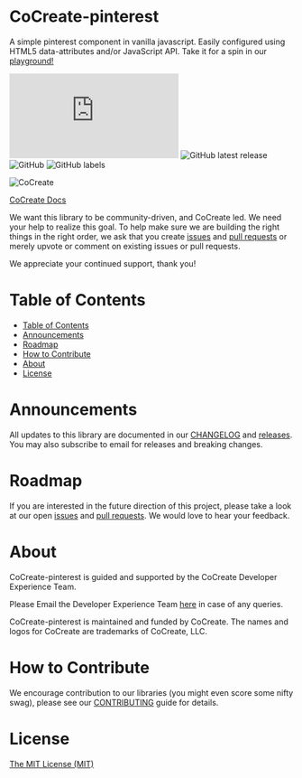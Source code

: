 # CoCreate-pinterest
A simple pinterest component in vanilla javascript. Easily configured using HTML5 data-attributes and/or JavaScript API. Take it for a spin in our [playground!](https://cocreate.app/docs/pinterest)

![GitHub file size in bytes](https://img.shields.io/github/size/CoCreate-app/CoCreate-pinterest/dist/CoCreate-pinterest.min.js?label=minified%20size&style=for-the-badge) 
![GitHub latest release](https://img.shields.io/github/v/release/CoCreate-app/CoCreate-pinterest?style=for-the-badge)
![GitHub](https://img.shields.io/github/license/CoCreate-app/CoCreate-pinterest?style=for-the-badge) 
![GitHub labels](https://img.shields.io/github/labels/CoCreate-app/CoCreate-pinterest/help%20wanted?style=for-the-badge)

![CoCreate](https://cdn.cocreate.app/logo.png)

[CoCreate Docs](https://cocreate.app/docs/pinterest)

We want this library to be community-driven, and CoCreate led. We need your help to realize this goal. To help make sure we are building the right things in the right order, we ask that you create [issues](https://github.com/CoCreate-app/Realtime_Admin_CRM_and_CMS/issues) and [pull requests](https://github.com/CoCreate-app/Realtime_Admin_CRM_and_CMS/pulls) or merely upvote or comment on existing issues or pull requests.

We appreciate your continued support, thank you!

# Table of Contents

- [Table of Contents](#table-of-contents)
- [Announcements](#announcements)
- [Roadmap](#roadmap)
- [How to Contribute](#how-to-contribute)
- [About](#about)
- [License](#license)

<a name="announcements"></a>
# Announcements

All updates to this library are documented in our [CHANGELOG](https://github.com/CoCreate-app/CoCreate-pinterest/blob/master/CHANGELOG.md) and [releases](https://github.com/CoCreate-app/CoCreate-pinterest/releases). You may also subscribe to email for releases and breaking changes. 

<a name="roadmap"></a>
# Roadmap

If you are interested in the future direction of this project, please take a look at our open [issues](https://github.com/CoCreate-app/CoCreate-pinterest/issues) and [pull requests](https://github.com/CoCreate-app/CoCreate-pinterest/pulls). We would love to hear your feedback.


<a name="about"></a>
# About

CoCreate-pinterest is guided and supported by the CoCreate Developer Experience Team.

Please Email the Developer Experience Team [here](mailto:develop@cocreate.app) in case of any queries.

CoCreate-pinterest is maintained and funded by CoCreate. The names and logos for CoCreate are trademarks of CoCreate, LLC.

<a name="contribute"></a>
# How to Contribute

We encourage contribution to our libraries (you might even score some nifty swag), please see our [CONTRIBUTING](https://github.com/CoCreate-app/CoCreate-pinterest/blob/master/CONTRIBUTING.md) guide for details.

# License
[The MIT License (MIT)](https://github.com/CoCreate-app/CoCreate-pinterest/blob/master/LICENSE)

